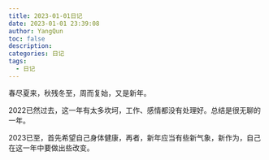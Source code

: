 ```yaml
---
title: 2023-01-01日记
date: 2023-01-01 23:39:08
author: YangQun
toc: false
description:
categories: 日记
tags:
  - 日记
---
```


春尽夏来，秋残冬至，周而复始，又是新年。

2022已然过去，这一年有太多坎坷，工作、感情都没有处理好。总结是很无聊的一年。

2023已至，首先希望自己身体健康，再者，新年应当有些新气象，新作为，自己在这一年中要做出些改变。

